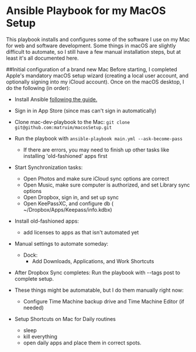 # Ansible Playbook for my MacOS Setup

This playbook installs and configures some of the software I use on my Mac for web and software development. Some things in macOS are slightly difficult to automate, so I still have a few manual installation steps, but at least it's all documented here.


##Initial configuration of a brand new Mac
Before starting, I completed Apple's mandatory macOS setup wizard (creating a local user account, and optionally signing into my iCloud account). Once on the macOS desktop, I do the following (in order):

- Install Ansible [following the guide.](https://docs.ansible.com/ansible/latest/installation_guide/index.html)
- Sign in in App Store (since mas can't sign in automatically)
- Clone mac-dev-playbook to the Mac: `git clone git@github.com:matruim/macosSetup.git`
- Run the playbook with `ansible-playbook main.yml --ask-become-pass`
    - If there are errors, you may need to finish up other tasks like installing 'old-fashioned' apps first
- Start Synchronization tasks:
    - Open Photos and make sure iCloud sync options are correct
    - Open Music, make sure computer is authorized, and set Library sync options
    - Open Dropbox, sign in, and set up sync
    - Open KeePassXC, and configure db ( ~/Dropbox/Apps/Keepass/info.kdbx)
- Install old-fashioned apps:
    - add licenses to apps as that isn't automated yet

- Manual settings to automate someday:
    - Dock:
        - Add Downloads, Applications, and Work Shortcuts
- After Dropbox Sync completes: Run the playbook with --tags post to complete setup.

- These things might be automatable, but I do them manually right now:
    - Configure Time Machine backup drive and Time Machine Editor (if needed)

- Setup Shortcuts on Mac for Daily routines
    - sleep
    - kill everything
    - open daily apps and place them in correct spots.